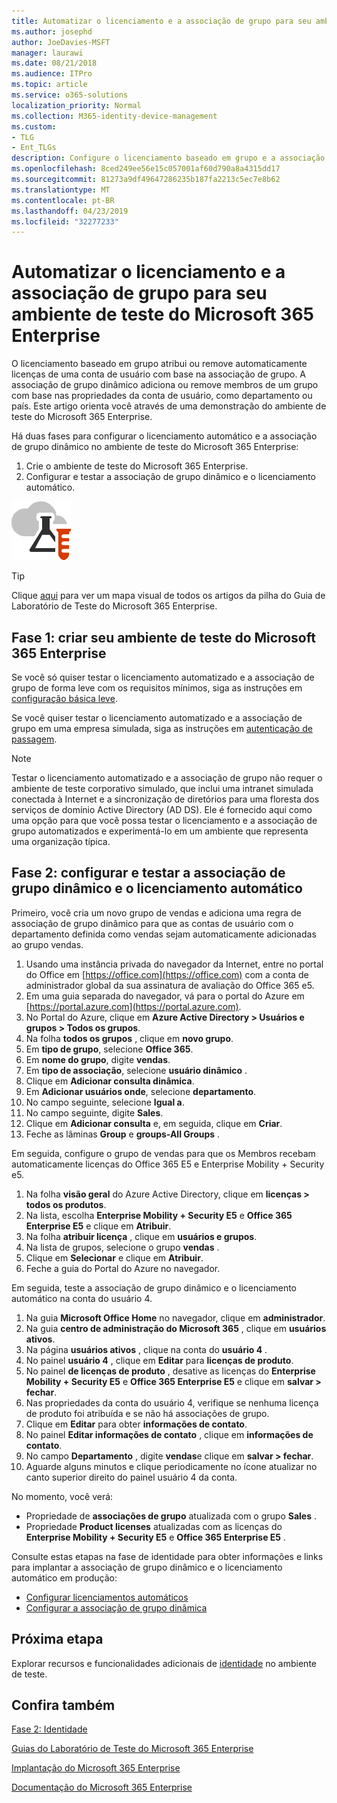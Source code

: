 ```yaml
---
title: Automatizar o licenciamento e a associação de grupo para seu ambiente de teste do Microsoft 365 Enterprise
ms.author: josephd
author: JoeDavies-MSFT
manager: laurawi
ms.date: 08/21/2018
ms.audience: ITPro
ms.topic: article
ms.service: o365-solutions
localization_priority: Normal
ms.collection: M365-identity-device-management
ms.custom:
- TLG
- Ent_TLGs
description: Configure o licenciamento baseado em grupo e a associação de grupos dinâmicos em seu ambiente de teste do Microsoft 365 Enterprise.
ms.openlocfilehash: 8ced249ee56e15c057001af60d790a8a4315dd17
ms.sourcegitcommit: 81273a9df49647286235b187fa2213c5ec7e8b62
ms.translationtype: MT
ms.contentlocale: pt-BR
ms.lasthandoff: 04/23/2019
ms.locfileid: "32277233"
---
```

# <a name="automate-licensing-and-group-membership-for-your-microsoft-365-enterprise-test-environment"></a>Automatizar o licenciamento e a associação de grupo para seu ambiente de teste do Microsoft 365 Enterprise

O licenciamento baseado em grupo atribui ou remove automaticamente licenças de uma conta de usuário com base na associação de grupo. A associação de grupo dinâmico adiciona ou remove membros de um grupo com base nas propriedades da conta de usuário, como departamento ou país. Este artigo orienta você através de uma demonstração do ambiente de teste do Microsoft 365 Enterprise.

Há duas fases para configurar o licenciamento automático e a associação de grupo dinâmico no ambiente de teste do Microsoft 365 Enterprise:

1. Crie o ambiente de teste do Microsoft 365 Enterprise.
2. Configurar e testar a associação de grupo dinâmico e o licenciamento automático.

![Guias de laboratório de teste da Microsoft Cloud](media/m365-enterprise-test-lab-guides/cloud-tlg-icon.png) 
    
> [!TIP]
> Clique [aqui](https://aka.ms/m365etlgstack) para ver um mapa visual de todos os artigos da pilha do Guia de Laboratório de Teste do Microsoft 365 Enterprise.
  
## <a name="phase-1-build-out-your-microsoft-365-enterprise-test-environment"></a>Fase 1: criar seu ambiente de teste do Microsoft 365 Enterprise

Se você só quiser testar o licenciamento automatizado e a associação de grupo de forma leve com os requisitos mínimos, siga as instruções em [configuração básica leve](lightweight-base-configuration-microsoft-365-enterprise.md).
  
Se você quiser testar o licenciamento automatizado e a associação de grupo em uma empresa simulada, siga as instruções em [autenticação de passagem](pass-through-auth-m365-ent-test-environment.md).
  
> [!NOTE]
> Testar o licenciamento automatizado e a associação de grupo não requer o ambiente de teste corporativo simulado, que inclui uma intranet simulada conectada à Internet e a sincronização de diretórios para uma floresta dos serviços de domínio Active Directory (AD DS). Ele é fornecido aqui como uma opção para que você possa testar o licenciamento e a associação de grupo automatizados e experimentá-lo em um ambiente que representa uma organização típica. 
  
## <a name="phase-2-configure-and-test-dynamic-group-membership-and-automatic-licensing"></a>Fase 2: configurar e testar a associação de grupo dinâmico e o licenciamento automático

Primeiro, você cria um novo grupo de vendas e adiciona uma regra de associação de grupo dinâmico para que as contas de usuário com o departamento definida como vendas sejam automaticamente adicionadas ao grupo vendas.

1. Usando uma instância privada do navegador da Internet, entre no portal do Office em [https://office.com](https://office.com) com a conta de administrador global da sua assinatura de avaliação do Office 365 e5.
2. Em uma guia separada do navegador, vá para o portal do Azure em [https://portal.azure.com](https://portal.azure.com).
3. No Portal do Azure, clique em **Azure Active Directory > Usuários e grupos > Todos os grupos**.
4. Na folha **todos os grupos** , clique em **novo grupo**.
5. Em **tipo de grupo**, selecione **Office 365**.
6. Em **nome do grupo**, digite **vendas**.
7. Em **tipo de associação**, selecione **usuário dinâmico** .
8. Clique em **Adicionar consulta dinâmica**.
9. Em **Adicionar usuários onde**, selecione **departamento**.
10. No campo seguinte, selecione **Igual a**.
11. No campo seguinte, digite **Sales**.
12. Clique em **Adicionar consulta** e, em seguida, clique em **Criar**.
13. Feche as lâminas **Group** e **groups-All Groups** .

Em seguida, configure o grupo de vendas para que os Membros recebam automaticamente licenças do Office 365 E5 e Enterprise Mobility + Security e5.

1. Na folha **visão geral** do Azure Active Directory, clique em **licenças > todos os produtos**.
2. Na lista, escolha **Enterprise Mobility + Security E5** e **Office 365 Enterprise E5** e clique em **Atribuir**.
3. Na folha **atribuir licença** , clique em **usuários e grupos**.
4. Na lista de grupos, selecione o grupo **vendas** .
5. Clique em **Selecionar** e clique em **Atribuir**.
6. Feche a guia do Portal do Azure no navegador.

Em seguida, teste a associação de grupo dinâmico e o licenciamento automático na conta do usuário 4. 

1. Na guia **Microsoft Office Home** no navegador, clique em **administrador**.
2. Na guia **centro de administração do Microsoft 365** , clique em **usuários ativos**.
3. Na página **usuários ativos** , clique na conta do **usuário 4** .
4. No painel **usuário 4** , clique em **Editar** para **licenças de produto**.
5. No painel **de licenças de produto** , desative as licenças do **Enterprise Mobility + Security E5** e **Office 365 Enterprise E5** e clique em **salvar > fechar**.
6. Nas propriedades da conta do usuário 4, verifique se nenhuma licença de produto foi atribuída e se não há associações de grupo.
7. Clique em **Editar** para obter **informações de contato**.
8. No painel **Editar informações de contato** , clique em **informações de contato**.
9. No campo **Departamento** , digite **vendas**e clique em **salvar > fechar**.
10. Aguarde alguns minutos e clique periodicamente no ícone atualizar no canto superior direito do painel usuário 4 da conta. 

No momento, você verá:

- Propriedade de **associações de grupo** atualizada com o grupo **Sales** .
- Propriedade **Product licenses** atualizadas com as licenças do **Enterprise Mobility + Security E5** e **Office 365 Enterprise E5** .

Consulte estas etapas na fase de identidade para obter informações e links para implantar a associação de grupo dinâmico e o licenciamento automático em produção:

- [Configurar licenciamentos automáticos](identity-self-service-group-management.md#identity-group-license)
- [Configurar a associação de grupo dinâmica](identity-self-service-group-management.md#identity-dyn-groups)

## <a name="next-step"></a>Próxima etapa

Explorar recursos e funcionalidades adicionais de [identidade](m365-enterprise-test-lab-guides.md#identity) no ambiente de teste.

## <a name="see-also"></a>Confira também

[Fase 2: Identidade](identity-infrastructure.md)

[Guias do Laboratório de Teste do Microsoft 365 Enterprise](m365-enterprise-test-lab-guides.md)

[Implantação do Microsoft 365 Enterprise](deploy-microsoft-365-enterprise.md)

[Documentação do Microsoft 365 Enterprise](https://docs.microsoft.com/microsoft-365-enterprise/)
